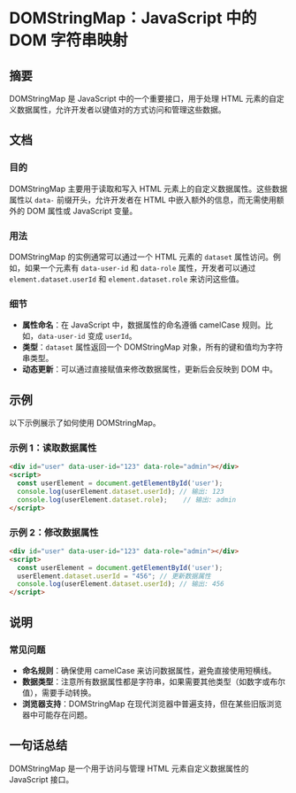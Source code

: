 <!--
Meta Description: # DOMStringMap：JavaScript 中的 DOM 字符串映射 ## 摘要 DOMStringMap 是 JavaScript 中的一个重要接口，用于处理 HTML 元素的自定义数据属性，允许开发者以键值对的方式访问和管理这些数据。 ## 文档 ### 目的 DOMStringMap ...
Meta Keywords: domstringmap, data, dataset, user, html
-->

# DOMStringMap：JavaScript 中的 DOM 字符串映射

## 摘要
DOMStringMap 是 JavaScript 中的一个重要接口，用于处理 HTML 元素的自定义数据属性，允许开发者以键值对的方式访问和管理这些数据。

## 文档
### 目的
DOMStringMap 主要用于读取和写入 HTML 元素上的自定义数据属性。这些数据属性以 `data-` 前缀开头，允许开发者在 HTML 中嵌入额外的信息，而无需使用额外的 DOM 属性或 JavaScript 变量。

### 用法
DOMStringMap 的实例通常可以通过一个 HTML 元素的 `dataset` 属性访问。例如，如果一个元素有 `data-user-id` 和 `data-role` 属性，开发者可以通过 `element.dataset.userId` 和 `element.dataset.role` 来访问这些值。

### 细节
- **属性命名**：在 JavaScript 中，数据属性的命名遵循 camelCase 规则。比如，`data-user-id` 变成 `userId`。
- **类型**：`dataset` 属性返回一个 DOMStringMap 对象，所有的键和值均为字符串类型。
- **动态更新**：可以通过直接赋值来修改数据属性，更新后会反映到 DOM 中。

## 示例
以下示例展示了如何使用 DOMStringMap。

### 示例 1：读取数据属性
```html
<div id="user" data-user-id="123" data-role="admin"></div>
<script>
  const userElement = document.getElementById('user');
  console.log(userElement.dataset.userId); // 输出: 123
  console.log(userElement.dataset.role);    // 输出: admin
</script>
```

### 示例 2：修改数据属性
```html
<div id="user" data-user-id="123" data-role="admin"></div>
<script>
  const userElement = document.getElementById('user');
  userElement.dataset.userId = "456"; // 更新数据属性
  console.log(userElement.dataset.userId); // 输出: 456
</script>
```

## 说明
### 常见问题
- **命名规则**：确保使用 camelCase 来访问数据属性，避免直接使用短横线。
- **数据类型**：注意所有数据属性都是字符串，如果需要其他类型（如数字或布尔值），需要手动转换。
- **浏览器支持**：DOMStringMap 在现代浏览器中普遍支持，但在某些旧版浏览器中可能存在问题。

## 一句话总结
DOMStringMap 是一个用于访问与管理 HTML 元素自定义数据属性的 JavaScript 接口。